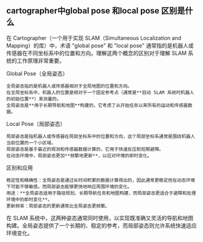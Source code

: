 ## cartographer中global pose 和local pose 区别是什么

在 Cartographer（一个用于实现 SLAM（Simultaneous Localization and Mapping）的库）中，术语 "global pose" 和 "local pose" 通常指的是机器人或传感器在不同坐标系中的位置和方向。理解这两个概念的区别对于理解 SLAM 系统的工作原理非常重要。

Global Pose（全局姿态）

    全局姿态指的是机器人或传感器相对于全局地图的位置和方向。
    在全局坐标系中，机器人的位置是相对于一个固定参考点（通常是**启动 SLAM 系统时机器人的初始位置**）来测量的。
    全局姿态是**用于长期导航和地图**构建的，它考虑了从开始任务以来所有的运动和传感器数据。

Local Pose（局部姿态）

    局部姿态是指机器人或传感器在局部坐标系中的位置和方向，这个局部坐标系通常是围绕机器人当前位置的一个小区域。
    局部姿态是基于最近的观测和传感器数据计算的，它用于快速反应和短期避障。
    在动态环境中，局部姿态更加**频繁地更新**，以应对环境的即时变化。

区别和应用

    稳定性和精确性：全局姿态是通过长时间积累的数据计算得出的，因此通常更稳定但在动态环境下可能不够敏感。而局部姿态能够更快地响应周围环境的变化。
    用途：**全局姿态适用于路径规划、长期导航任务和地图构建，而局部姿态更适合于避障和处理环境中的即时变化**。
    更新频率：局部姿态的更新通常比全局姿态更频繁。

在 SLAM 系统中，这两种姿态通常同时使用，以实现既准确又灵活的导航和地图构建。全局姿态提供了一个长期的、稳定的参考，而局部姿态则允许系统快速适应环境变化。
